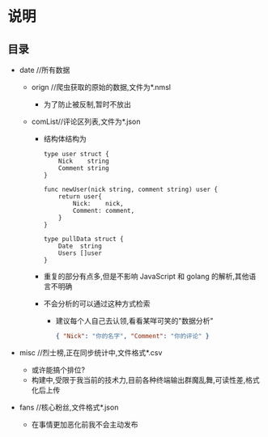 <!--
 * @Author: CanNev
 * @Date: 2019-11-03 22:52:13
 * @LastEditTime: 2019-11-03 23:24:28
 * @LastEditors: Please set LastEditors
 * @Description: In User Settings Edit
 * @FilePath: /the_Destruction_of_bad_apple/data/README.md
 -->

# 说明

## 目录

- date //所有数据

  - orign //爬虫获取的原始的数据,文件为\*.nmsl
    - 为了防止被反制,暂时不放出
  - comList//评论区列表,文件为\*.json

    - 结构体结构为

      ```golang
      type user struct {
          Nick    string
          Comment string
      }

      func newUser(nick string, comment string) user {
          return user{
              Nick:    nick,
              Comment: comment,
          }
      }

      type pullData struct {
          Date  string
          Users []user
      }

      ```

    - 重复的部分有点多,但是不影响 JavaScript 和 golang 的解析,其他语言不明确
    - 不会分析的可以通过这种方式检索

      - 建议每个人自己去认领,看看某咩可笑的"数据分析"

        ```json
        { "Nick": "你的名字", "Comment": "你的评论" }
        ```

- misc //烈士榜,正在同步统计中,文件格式\*.csv

  - 或许能搞个排位?
  - 构建中,受限于我当前的技术力,目前各种终端输出群魔乱舞,可读性差,格式化后上传

- fans //核心粉丝,文件格式\*.json
  - 在事情更加恶化前我不会主动发布
